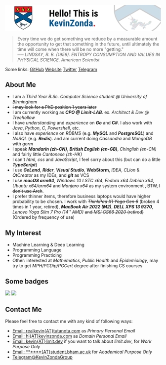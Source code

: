 [![](img/banner-2021.png)](https://github.com/KevinZonda)

> Every time we do get something we reduce by a measurable amount the opportunity to get that something in the future, until ultimately the time will come when there will be no more "getting."  
> ── *LINDSAY, R. B. (1959). ENTROPY CONSUMPTION AND VALUES IN PHYSICAL SCIENCE. American Scientist*

Some links:
[GitHub](https://github.com/KevinZonda)
[Website](https://KevinZonda.com)
[Twitter](https://twitter.com/toncoin_cn)
[Telegram](https://t.me/KevinZonda)

## About Me

- I am a _Third Year B.Sc. Computer Science student @ University of Birmingham_
- ~~I may look for a PhD position 1 years later~~
- I am currently working as **_CPO @ Limit-LAB_**. ex. _Architect & Dev @ Treehollow_
- I have _understanding_ and _experience_ on **_Go_** and **C#**. I also work with _Java_, _Python_, _C_, _Powershell_, etc.
- I also have _experience_ on _RDBMS_ (e.g. **_MySQL_** and **_PostgreSQL_**) and _NoSQL_ (e.g. **_Redis_**).
  and am current doing _Cassandra_ and _MongoDB_ with _gorm_
- I speak **_Mandarin (zh-CN)_**, **_British English (en-GB)_**, _Chinglish (en-CN)_ and fairly little _Cantonese (zh-HK)_
- I can't _html_, _css_ and _JavaScript_, I feel sorry about this (but can do a little **_TypeScript_**)
- I use **_GoLand_**, **_Rider_**, **_Visual Studio_**, **WebStorm**, _IDEA_, _CLion_ & _QtCreator_ as my IDEs, and **_git_** as VCS
- I use **_macOS arm64_**, _Windows 10 LSTC x64_, _Fedora x64_ _Debian x64_, _Ubuntu x64/arm64_ ~~and _Manjaro x64_~~ as my system environment ~~, BTW, I don't use Arch~~.
- I prefer thinner items, therefore business laptops would have higher probability to be chosen. I work with
  ~~_ThinkPad X1 Yoga Gen 6_~~ (broken 4 times in 1 year, retired), **_MacBook
  Air 2022 (M2)_**, **_DELL XPS 13 9370_**, _Lenovo Yoga Slim 7 Pro (14'' AMD)_ ~~and _MSI GS66 2020_ (retired)~~ (Ordered by frequency
  of use)


## My Interest

- Machine Learning & Deep Learning
- Programming Language
- Programming Practicing
- Other: interested at _Mathematics_, _Public Health_ and _Epidemiology_, may try to get _MPH/PGDip/PGCert_ degree after finishing CS courses

## Some badges

![](https://skillicons.dev/icons?i=arduino,raspberrypi,azure,github,twitter,cloudflare,linux,dotnet,cs,go,java,qt,powershell,bash,c,ts,visualstudio,idea,vscode,vim,neovim,docker,postgres,mysql,nginx,postman,redis,git,github,githubactions)
![](https://www.codewars.com/users/KevinZonda/badges/large)

## Contact Me

Please feel free to contact me with any kind of following ways:

- [Email: realkevin{AT}tutanota.com](mailto:realkevin@tutanota.com) as _Primary Personal Email_
- [Email: hi{AT}kevinzonda.com](mailto:hi@kevinzonda.com) as _Domain Personal Email_
- [Email: kevin{AT}limit.dev](mailto:kevin@limit.dev) if you want to talk about _limit.dev_, for _Work Purpose Only_
- [Email: ******{AT}student.bham.ac.uk]() for _Academical Purpose Only_
- [Telegram@KevinZondaGroup](https://t.me/KevinZondaGroup)
